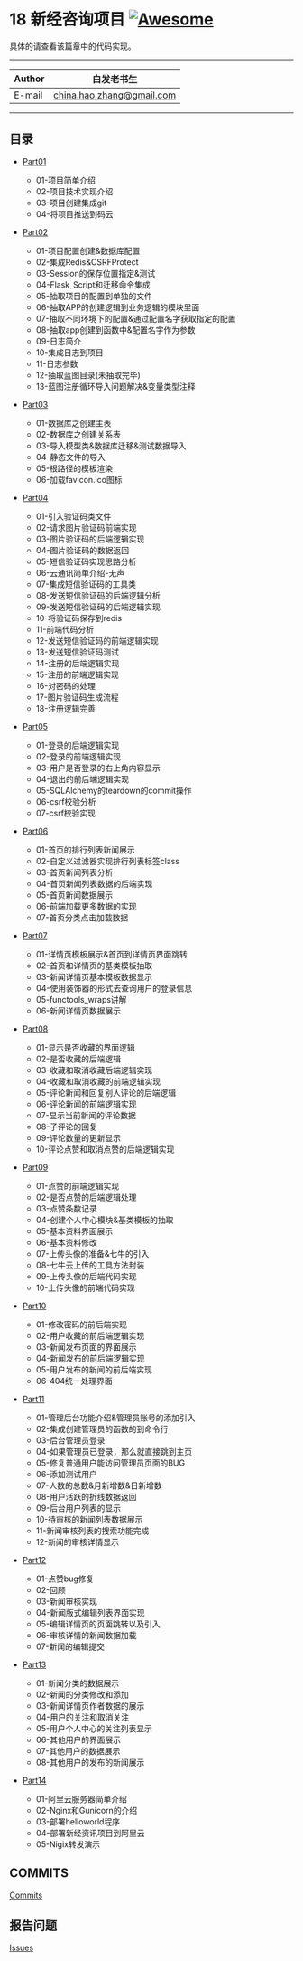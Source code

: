 # 18 新经咨询项目 [![Awesome](https://cdn.rawgit.com/sindresorhus/awesome/d7305f38d29fed78fa85652e3a63e154dd8e8829/media/badge.svg)](https://github.com/sindresorhus/awesome)

具体的请查看该篇章中的代码实现。
****
	
|Author|白发老书生|
|---|---
|E-mail|china.hao.zhang@gmail.com

****


<h2 id="catalog">目录</h2>

* [Part01](#Part01)
    * 01-项目简单介绍
    * 02-项目技术实现介绍
    * 03-项目创建集成git
    * 04-将项目推送到码云
   

* [Part02](#Part02)
    * 01-项目配置创建&数据库配置
    * 02-集成Redis&CSRFProtect
    * 03-Session的保存位置指定&测试
    * 04-Flask_Script和迁移命令集成
    * 05-抽取项目的配置到单独的文件
    * 06-抽取APP的创建逻辑到业务逻辑的模块里面
    * 07-抽取不同环境下的配置&通过配置名字获取指定的配置
    * 08-抽取app创建到函数中&配置名字作为参数
    * 09-日志简介
    * 10-集成日志到项目
    * 11-日志参数
    * 12-抽取蓝图目录(未抽取完毕)
    * 13-蓝图注册循环导入问题解决&变量类型注释
    
* [Part03](#Part03)
    * 01-数据库之创建主表
    * 02-数据库之创建关系表
    * 03-导入模型类&数据库迁移&测试数据导入
    * 04-静态文件的导入
    * 05-根路径的模板渲染
    * 06-加载favicon.ico图标
    
* [Part04](#Part04)
    * 01-引入验证码类文件
    * 02-请求图片验证码前端实现
    * 03-图片验证码的后端逻辑实现
    * 04-图片验证码的数据返回
    * 05-短信验证码实现思路分析
    * 06-云通讯简单介绍-无声
    * 07-集成短信验证码的工具类
    * 08-发送短信验证码的后端逻辑分析
    * 09-发送短信验证码的后端逻辑实现
    * 10-将验证码保存到redis
    * 11-前端代码分析
    * 12-发送短信验证码的前端逻辑实现
    * 13-发送短信验证码测试
    * 14-注册的后端逻辑实现
    * 15-注册的前端逻辑实现
    * 16-对密码的处理
    * 17-图片验证码生成流程
    * 18-注册逻辑完善
* [Part05](#Part05)
    * 01-登录的后端逻辑实现
    * 02-登录的前端逻辑实现
    * 03-用户是否登录的右上角内容显示
    * 04-退出的前后端逻辑实现
    * 05-SQLAlchemy的teardown的commit操作
    * 06-csrf校验分析
    * 07-csrf校验实现
* [Part06](#Part06)
   * 01-首页的排行列表新闻展示
   * 02-自定义过滤器实现排行列表标签class
   * 03-首页新闻列表分析
   * 04-首页新闻列表数据的后端实现
   * 05-首页新闻数据展示
   * 06-前端加载更多数据的实现
   * 07-首页分类点击加载数据
* [Part07](#Part07)
    * 01-详情页模板展示&首页到详情页界面跳转
    * 02-首页和详情页的基类模板抽取
    * 03-新闻详情页基本模板数据显示
    * 04-使用装饰器的形式去查询用户的登录信息
    * 05-functools_wraps讲解
    * 06-新闻详情页数据展示
* [Part08](#Part08)
    * 01-显示是否收藏的界面逻辑
    * 02-是否收藏的后端逻辑
    * 03-收藏和取消收藏后端逻辑实现
    * 04-收藏和取消收藏的前端逻辑实现
    * 05-评论新闻和回复别人评论的后端逻辑
    * 06-评论新闻的前端逻辑实现
    * 07-显示当前新闻的评论数据
    * 08-子评论的回复
    * 09-评论数量的更新显示
    * 10-评论点赞和取消点赞的后端逻辑实现
* [Part09](#Part09)
    * 01-点赞的前端逻辑实现
    * 02-是否点赞的后端逻辑处理
    * 03-点赞条数记录
    * 04-创建个人中心模块&基类模板的抽取
    * 05-基本资料界面展示
    * 06-基本资料修改
    * 07-上传头像的准备&七牛的引入
    * 08-七牛云上传的工具方法封装
    * 09-上传头像的后端代码实现
    * 10-上传头像的前端代码实现
* [Part10](#Part10)
    * 01-修改密码的前后端实现
    * 02-用户收藏的前后端逻辑实现
    * 03-新闻发布页面的界面展示
    * 04-新闻发布的前后端逻辑实现
    * 05-用户发布的新闻的前后端实现
    * 06-404统一处理界面
* [Part11](#Part11)
    * 01-管理后台功能介绍&管理员账号的添加引入
    * 02-集成创建管理员的函数的到命令行
    * 03-后台管理员登录
    * 04-如果管理员已登录，那么就直接跳到主页
    * 05-修复普通用户能访问管理员页面的BUG
    * 06-添加测试用户
    * 07-人数的总数&月新增数&日新增数
    * 08-用户活跃的折线数据返回
    * 09-后台用户列表的显示
    * 10-待审核的新闻列表数据展示
    * 11-新闻审核列表的搜索功能完成
    * 12-新闻的审核详情显示
* [Part12](#Part12)
    * 01-点赞bug修复
    * 02-回顾
    * 03-新闻审核实现
    * 04-新闻版式编辑列表界面实现
    * 05-编辑详情页的页面跳转以及引入
    * 06-审核详情的新闻数据加载
    * 07-新闻的编辑提交
* [Part13](#Part13)
    * 01-新闻分类的数据展示
    * 02-新闻的分类修改和添加
    * 03-新闻详情页作者数据的展示
    * 04-用户的关注和取消关注
    * 05-用户个人中心的关注列表显示
    * 06-其他用户的界面展示
    * 07-其他用户的数据展示
    * 08-其他用户的发布的新闻展示
* [Part14](#Part14)
    * 01-阿里云服务器简单介绍
    * 02-Nginx和Gunicorn的介绍
    * 03-部署helloworld程序
    * 04-部署新经资讯项目到阿里云
    * 05-Nigix转发演示


## COMMITS

[Commits](https://github.com/HaoZhang95/PythonAndMachineLearning/commits/master)

## 报告问题

[Issues](https://github.com/HaoZhang95/PythonAndMachineLearning/issues)

